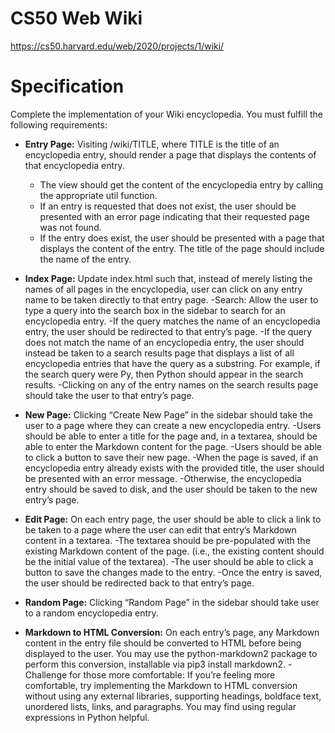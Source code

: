 # CS50 Web Wiki
https://cs50.harvard.edu/web/2020/projects/1/wiki/

# Specification
Complete the implementation of your Wiki encyclopedia. You must fulfill the following requirements:

+ **Entry Page:** Visiting /wiki/TITLE, where TITLE is the title of an encyclopedia entry, should render a page that displays the contents of that encyclopedia entry.
  - The view should get the content of the encyclopedia entry by calling the appropriate util function.
  - If an entry is requested that does not exist, the user should be presented with an error page indicating that their requested page was not found.
  - If the entry does exist, the user should be presented with a page that displays the content of the entry. The title of the page should include the name of the entry. 

+ **Index Page:** Update index.html such that, instead of merely listing the names of all pages in the encyclopedia, user can click on any entry name to be taken directly to that entry page.
  -Search: Allow the user to type a query into the search box in the sidebar to search for an encyclopedia entry.
  -If the query matches the name of an encyclopedia entry, the user should be redirected to that entry’s page.
  -If the query does not match the name of an encyclopedia entry, the user should instead be taken to a search results page that displays a list of all encyclopedia entries that have the query as a substring. For example, if the search query were Py, then Python should appear in the search results.
  -Clicking on any of the entry names on the search results page should take the user to that entry’s page.
  
+ **New Page:** Clicking “Create New Page” in the sidebar should take the user to a page where they can create a new encyclopedia entry.
  -Users should be able to enter a title for the page and, in a textarea, should be able to enter the Markdown content for the page.
  -Users should be able to click a button to save their new page.
  -When the page is saved, if an encyclopedia entry already exists with the provided title, the user should be presented with an error message.
  -Otherwise, the encyclopedia entry should be saved to disk, and the user should be taken to the new entry’s page.

+ **Edit Page:** On each entry page, the user should be able to click a link to be taken to a page where the user can edit that entry’s Markdown content in a textarea.
  -The textarea should be pre-populated with the existing Markdown content of the page. (i.e., the existing content should be the initial value of the textarea).
  -The user should be able to click a button to save the changes made to the entry.
  -Once the entry is saved, the user should be redirected back to that entry’s page.
  
+ **Random Page:** Clicking “Random Page” in the sidebar should take user to a random encyclopedia entry.

+ **Markdown to HTML Conversion:** On each entry’s page, any Markdown content in the entry file should be converted to HTML before being displayed to the user. You may use the python-markdown2 package to perform this conversion, installable via pip3 install markdown2.
  -Challenge for those more comfortable: If you’re feeling more comfortable, try implementing the Markdown to HTML conversion without using any external libraries, supporting headings, boldface text, unordered lists, links, and paragraphs. You may find using regular expressions in Python helpful.
